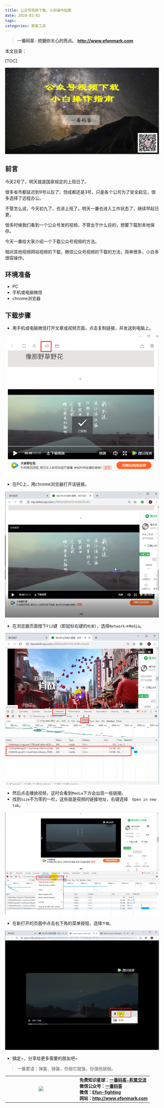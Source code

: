 ```yaml
---
title: 公众号视频下载，小白操作指南
date: 2020-02-02
tags: 
categories: 极客工具
---
```


> **一番码客 : 挖掘你关心的亮点。**
> **http://www.efonmark.com**

本文目录：

[TOC]

![image-20200202231431679](2020-02-02-公众号视频下载，小白操作指南/image-20200202231431679.png)

<!-- more -->

## 前言

今天2号了，明天就是国家规定的上班日了。

很多省市都延迟到9号以后了，但成都还是3号，只是各个公司为了安全起见，很多选择了远程办公。

不管怎么说，今天初九了，也该上班了。明天一番也进入工作状态了，继续早起日更。

很多时候我们看到一个公众号发的视频，不管出于什么目的，想要下载到本地保存。

今天一番给大家介绍一个下载公众号视频的方法。

相对其他视频网站视频的下载，微信公众号视频的下载的方法，简单很多，小白多很容操作。

## 环境准备

* PC
* 手机或电脑微信
* chrome浏览器

## 下载步骤

* 用手机或电脑微信打开文章或视频页面，点击复制链接，并发送到电脑上。

![image-20200202232708180](2020-02-02-公众号视频下载，小白操作指南/image-20200202232708180.png)

* 在PC上，用chrome浏览器打开该链接。

![image-20200202233059059](2020-02-02-公众号视频下载，小白操作指南/image-20200202233059059.png)

* 在浏览器页面按下`F12`键（即鼠标右键的`检查`），选择`Network`→`Media`。

![image-20200202233406349](2020-02-02-公众号视频下载，小白操作指南/image-20200202233406349.png)

* 然后点击播放视频，这时会看到`Media`下方会出现一些链接。
* 找到`Size`不为零的一栏，这些就是视频的链接地址，右键选择`	Open in new tab`。

![image-20200202233720974](2020-02-02-公众号视频下载，小白操作指南/image-20200202233720974.png)

* 在新打开的页面中点击右下角的菜单按钮，选择`下载`。

![image-20200202233939310](2020-02-02-公众号视频下载，小白操作指南/image-20200202233939310.png)

* 搞定~，分享给更多需要的朋友吧~

> 一番雾语：弹簧、弹簧，你弱它就强，你强他就弱。

<table>
<tr>
<td ><center><img src="http://efonfighting.imwork.net/efonmark-blog/readme/guanzhu_1.jpg" width=40%></center></td>
<td width="50%" align=left><b>
    免费知识星球：<a href="http://efonfighting.imwork.net/efonmark-blog/%E7%AE%80%E4%BB%8B/zhishixingqiu1.png">一番码客-积累交流</a><br>
    微信公众号：<a href="http://efonfighting.imwork.net/efonmark-blog/%E7%AE%80%E4%BB%8B/guanzhu_1.jpg">一番码客</a><br>
    微信：<a href="http://efonfighting.imwork.net/efonmark-blog/%E7%AE%80%E4%BB%8B/weixin.jpg">Efon-fighting</a><br>
    网站：<a href="http://efonfighting.imwork.net">http://www.efonmark.com</a><br></b></td>
</tr>
</table>